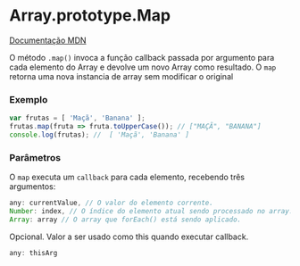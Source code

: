 # Array.prototype.Map

[Documentação MDN](https://developer.mozilla.org/pt-BR/docs/Web/JavaScript/Reference/Global_Objects/Array/map)

O método `.map()` invoca a função callback passada por argumento para cada elemento do Array e devolve um novo Array como resultado.
O `map` retorna uma nova instancia de array sem modificar o original

### Exemplo

```javascript
var frutas = [ 'Maçã', 'Banana' ];
frutas.map(fruta => fruta.toUpperCase()); // ["MAÇÃ", "BANANA"]
console.log(frutas); //  [ 'Maçã', 'Banana' ]
```

### Parâmetros

O `map` executa um `callback` para cada elemento, recebendo três argumentos:

```javascript
any: currentValue, // O valor do elemento corrente.
Number: index, // O índice do elemento atual sendo processado no array.
Array: array // O array que forEach() está sendo aplicado.
```

Opcional. Valor a ser usado como this quando executar callback.
```javascript
any: thisArg
```